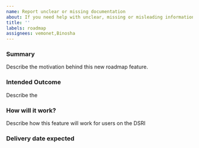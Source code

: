 ```yaml
---
name: Report unclear or missing documentation
about: If you need help with unclear, missing or misleading informations in the DSRI documentation
title: ''
labels: roadmap
assignees: vemonet,Binosha
---
```


<!-- If you need help with unclear informations or think you have found a bug, please help us with your issue by entering the following information (otherwise you can delete this text): -->

### Summary
Describe the motivation behind this new roadmap feature.

### Intended Outcome
Describe the 

### How will it work?

Describe how this feature will work for users on the DSRI

### Delivery date expected


